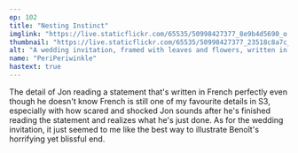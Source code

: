 ```yaml
---
ep: 102
title: "Nesting Instinct"
imglink: "https://live.staticflickr.com/65535/50998427377_8e9b4d5690_o.jpg"
thumbnail: "https://live.staticflickr.com/65535/50998427377_23518c8a7c_q.jpg"
alt: "A wedding invitation, framed with leaves and flowers, written in French. It reads: "Invitation. Benoît Maçon et X ont le plaisir de vous inviter à célébrér leur mariage." The second name in the invitation is smudged and cannot be read. The entire invitation looks dirty, smudged around the edges, and at the bottom is a beetle-like bug standing over the page."
name: "PeriPeriwinkle"
hastext: true
---
```

The detail of Jon reading a statement that's written in French perfectly even though he doesn't know French is still one of my favourite details in S3, especially with how scared and shocked Jon sounds after he's finished reading the statement and realizes what he's just done. As for the wedding invitation, it just seemed to me like the best way to illustrate Benoît's horrifying yet blissful end.